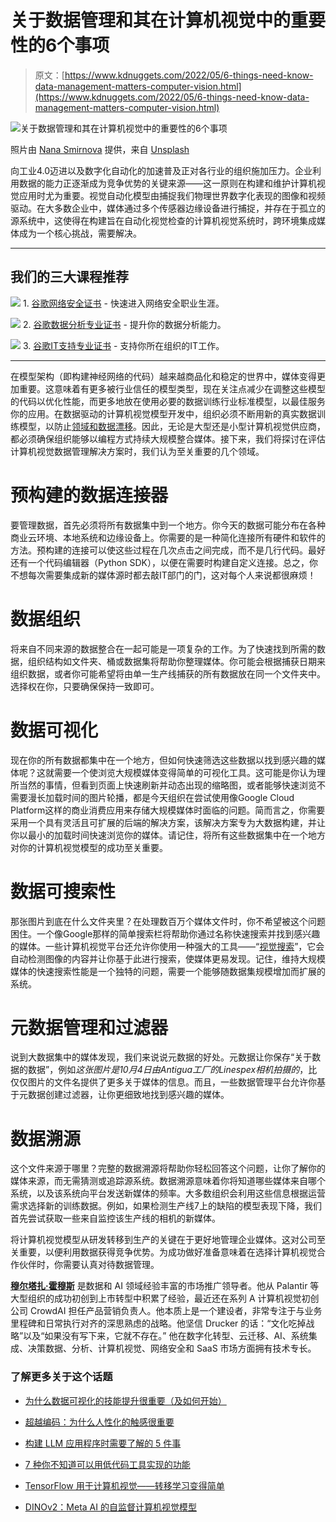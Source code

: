 # 关于数据管理和其在计算机视觉中的重要性的6个事项

> 原文：[https://www.kdnuggets.com/2022/05/6-things-need-know-data-management-matters-computer-vision.html](https://www.kdnuggets.com/2022/05/6-things-need-know-data-management-matters-computer-vision.html)

![关于数据管理和其在计算机视觉中的重要性的6个事项](../Images/b0af84a5ae3b4ebc13f3260f0f327cdd.png)

照片由 [Nana Smirnova](https://unsplash.com/es/@nananadolgo?utm_source=unsplash&utm_medium=referral&utm_content=creditCopyText) 提供，来自 [Unsplash](https://unsplash.com/?utm_source=unsplash&utm_medium=referral&utm_content=creditCopyText)

向工业4.0迈进以及数字化自动化的加速普及正对各行业的组织施加压力。企业利用数据的能力正逐渐成为竞争优势的关键来源——这一原则在构建和维护计算机视觉应用时尤为重要。视觉自动化模型由捕捉我们物理世界数字化表现的图像和视频驱动。在大多数企业中，媒体通过多个传感器边缘设备进行捕捉，并存在于孤立的源系统中，这使得在构建旨在自动化视觉检查的计算机视觉系统时，跨环境集成媒体成为一个核心挑战，需要解决。

* * *

## 我们的三大课程推荐

![](../Images/0244c01ba9267c002ef39d4907e0b8fb.png) 1\. [谷歌网络安全证书](https://www.kdnuggets.com/google-cybersecurity) - 快速进入网络安全职业生涯。

![](../Images/e225c49c3c91745821c8c0368bf04711.png) 2\. [谷歌数据分析专业证书](https://www.kdnuggets.com/google-data-analytics) - 提升你的数据分析能力。

![](../Images/0244c01ba9267c002ef39d4907e0b8fb.png) 3\. [谷歌IT支持专业证书](https://www.kdnuggets.com/google-itsupport) - 支持你所在组织的IT工作。

* * *

在模型架构（即构建神经网络的代码）越来越商品化和稳定的世界中，媒体变得更加重要。这意味着有更多被行业信任的模型类型，现在关注点减少在调整这些模型的代码以优化性能，而更多地放在使用必要的数据训练行业标准模型，以最佳服务你的应用。在数据驱动的计算机视觉模型开发中，组织必须不断用新的真实数据训练模型，以防止[领域和数据漂移](https://machinelearningmastery.com/gentle-introduction-concept-drift-machine-learning/)。因此，无论是大型还是小型计算机视觉供应商，都必须确保组织能够以编程方式持续大规模整合媒体。接下来，我们将探讨在评估计算机视觉数据管理解决方案时，我们认为至关重要的几个领域。

# **预构建的数据连接器**

要管理数据，首先必须将所有数据集中到一个地方。你今天的数据可能分布在各种商业云环境、本地系统和边缘设备上。你需要的是一种简化连接所有硬件和软件的方法。预构建的连接可以使这些过程在几次点击之间完成，而不是几行代码。最好还有一个代码编辑器（Python SDK），以便在需要时构建自定义连接。总之，你不想每次需要集成新的媒体源时都去敲IT部门的门，这对每个人来说都很麻烦！

# **数据组织**

将来自不同来源的数据整合在一起可能是一项复杂的工作。为了快速找到所需的数据，组织结构如文件夹、桶或数据集将帮助你整理媒体。你可能会根据捕获日期来组织数据，或者你可能希望将由单一生产线捕获的所有数据放在同一个文件夹中。选择权在你，只要确保保持一致即可。

# **数据可视化**

现在你的所有数据都集中在一个地方，但如何快速筛选这些数据以找到感兴趣的媒体呢？这就需要一个使浏览大规模媒体变得简单的可视化工具。这可能是你认为理所当然的事情，但看到页面上快速刷新并动态出现的缩略图，或者能够快速浏览不需要漫长加载时间的图片轮播，都是今天组织在尝试使用像Google Cloud Platform这样的商业消费应用来存储大规模媒体时面临的问题。简而言之，你需要采用一个具有灵活且可扩展的后端的解决方案，该解决方案专为大数据构建，并让你以最小的加载时间快速浏览你的媒体。请记住，将所有这些数据集中在一个地方对你的计算机视觉模型的成功至关重要。

# **数据可搜索性**

那张图片到底在什么文件夹里？在处理数百万个媒体文件时，你不希望被这个问题困住。一个像Google那样的简单搜索栏将帮助你通过名称快速搜索并找到感兴趣的媒体。一些计算机视觉平台还允许你使用一种强大的工具——“[视觉搜索](https://www.clarifai.com/use-cases/visual-search)”，它会自动检测图像的内容并让你基于此进行搜索，使媒体更易发现。记住，维持大规模媒体的快速搜索性能是一个独特的问题，需要一个能够随数据集规模增加而扩展的系统。

# **元数据管理和过滤器**

说到大数据集中的媒体发现，我们来说说元数据的好处。元数据让你保存“关于数据的数据”，例如*这张图片是10月4日由Antigua工厂的Linespex相机拍摄的*，比仅仅图片的文件名提供了更多关于媒体的信息。而且，一些数据管理平台允许你基于元数据创建过滤器，让你更细致地找到感兴趣的媒体。

# **数据溯源**

这个文件来源于哪里？完整的数据溯源将帮助你轻松回答这个问题，让你了解你的媒体来源，而无需猜测或追踪源系统。数据溯源意味着你将知道哪些媒体来自哪个系统，以及该系统向平台发送新媒体的频率。大多数组织会利用这些信息根据运营需求选择新的训练数据。例如，如果检测生产线7上的缺陷的模型表现下降，我们首先尝试获取一些来自监控该生产线的相机的新媒体。

将计算机视觉模型从研发转移到生产的关键在于更好地管理企业媒体。这对公司至关重要，以便利用数据获得竞争优势。为成功做好准备意味着在选择计算机视觉合作伙伴时，你需要认真对待数据管理。

**[穆尔塔扎·霍穆斯](https://www.linkedin.com/in/murtaza-khomusi-2549b475/)** 是数据和 AI 领域经验丰富的市场推广领导者。他从 Palantir 等大型组织的成功初创到上市转型中积累了经验，最近还在系列 A 计算机视觉初创公司 CrowdAI 担任产品营销负责人。他本质上是一个建设者，非常专注于与业务里程碑和日常执行对齐的深思熟虑的战略。他坚信 Drucker 的话：“文化吃掉战略”以及“如果没有写下来，它就不存在。” 他在数字化转型、云迁移、AI、系统集成、决策数据、分析、计算机视觉、网络安全和 SaaS 市场方面拥有技术专长。

### 了解更多关于这个话题

+   [为什么数据可视化的技能提升很重要（及如何开始）](https://www.kdnuggets.com/2022/07/sphere-upskilling-data-vis-matters.html)

+   [超越编码：为什么人性化的触感很重要](https://www.kdnuggets.com/beyond-coding-why-the-human-touch-matters)

+   [构建 LLM 应用程序时需要了解的 5 件事](https://www.kdnuggets.com/2023/08/5-things-need-know-building-llm-applications.html)

+   [7 种你不知道可以用低代码工具实现的功能](https://www.kdnuggets.com/2022/09/7-things-didnt-know-could-low-code-tool.html)

+   [TensorFlow 用于计算机视觉——转移学习变得简单](https://www.kdnuggets.com/2022/01/tensorflow-computer-vision-transfer-learning-made-easy.html)

+   [DINOv2：Meta AI 的自监督计算机视觉模型](https://www.kdnuggets.com/2023/05/dinov2-selfsupervised-computer-vision-models-meta-ai.html)
